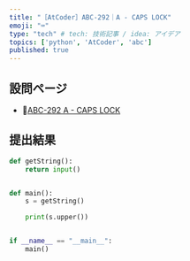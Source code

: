 ```yaml
---
title: "［AtCoder］ABC-292｜A - CAPS LOCK"
emoji: "⌨️"
type: "tech" # tech: 技術記事 / idea: アイデア
topics: ['python', 'AtCoder', 'abc']
published: true
---
```


## 設問ページ

- 🔗[ABC-292 A - CAPS LOCK](https://atcoder.jp/contests/abc292/tasks/abc292_a)

## 提出結果

```python
def getString():
    return input()


def main():
    s = getString()

    print(s.upper())


if __name__ == "__main__":
    main()
```
